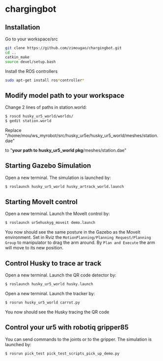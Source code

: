 # chargingbot

## Installation

Go to your workspace/src
```bash
git clone https://github.com/zimougao/chargingbot.git
cd ..
catkin_make
source devel/setup.bash
```
Install the ROS controllers
```bash
sudo apt-get install ros*controller*
```

## Modify model path to your workspace

Change 2 lines of <uri> paths in station.world:

```bash
$ roscd husky_ur5_world/worlds/
$ gedit station.world
```
Replace "<uri>/home/mou/ws_myrobot/src/husky_ur5e/husky_ur5_world/meshes/station.dae</uri>"

to "<uri>**your path to husky_ur5_world pkg**/meshes/station.dae</uri>"

## Starting Gazebo Simulation

Open a new terminal. The simulation is launched by:
```bash
$ roslaunch husky_ur5_world husky_artrack_world.launch
```

## Starting MoveIt control

Open a new terminal. Launch the MoveIt control by:
```bash
$ roslaunch ur5ehuskyg_moveit demo.launch
```
You now should see the same posture in the Gazebo as the MoveIt environment.
Set in Rviz the `MotionPlanning/Planning Request/Planning Group` to manipulator to drag the arm around. 
By `Plan and Execute` the arm will move to its new position.

## Control Husky to trace ar track

Open a new terminal. Launch the QR code detector by:
```bash
$ roslaunch husky_ur5_world husky.launch
```
Open a new terminal. Launch the tracker by:
```bash
$ rosrun husky_ur5_world carrot.py
```
You now should see the Husky tracing the QR code

## Control your ur5 with robotiq gripper85

You can send commands to the joints or to the gripper.
The simulation is launched by:
```bash
$ rosrun pick_test pick_test_scripts_pick_up_demo.py
```

